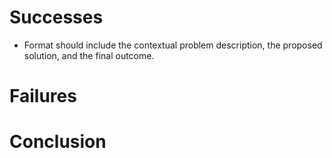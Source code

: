 <!-- 
Objetivo: Esta seção é dedicada a manter um registro atualizado dos sucessos e falhas.
-->
# Successes
  - Format should include the contextual problem description, the proposed solution, and the final outcome.

# Failures


# Conclusion
<!-- 
Este é um documento vivo, sujeito a atualizações e revisões conforme nossa interação com o GPT evolui. É a base sobre a qual a comunicação eficiente e eficaz é construída.
-->
